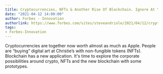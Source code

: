 ```yaml
---
title: Cryptocurrencies, NFTs & Another Rise Of Blockchain. Ignore At Your Own Risk.
date: "2021-04-12 14:00:00"
author: Forbes - Innovation
authorlink: https://www.forbes.com/sites/steveandriole/2021/04/12/cryptocurrencies-nfts--another-rise-of-blockchain-ignore-at-your-own-risk/
tags:
- Forbes-Innovation
---
```

Cryptocurrencies are together now worth almost as much as Apple. People are “buying” digital art at Christie’s with non-fungible tokens (NFTs). Blockchain has a new application. It's time to explore the corporate possibilities around crypto, NFTs and the new blockchain with some prototypes.